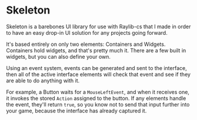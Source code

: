# Skeleton
Skeleton is a barebones UI library for use with Raylib-cs that I made in order to have an easy drop-in UI solution for any projects going forward.

It's based entirely on only two elements: Containers and Widgets. Containers hold widgets, and that's pretty much it. There are a few built in widgets, but you can also define your own.

Using an event system, events can be generated and sent to the interface, then all of the active interface elements will check that event and see if they are able to do anything with it.

For example, a Button waits for a `MouseLeftEvent`, and when it receives one, it invokes the stored `Action` assigned to the button. If any elements handle the event, they'll return `true`, so you know not to send that input further into your game, because the interface has already captured it.
